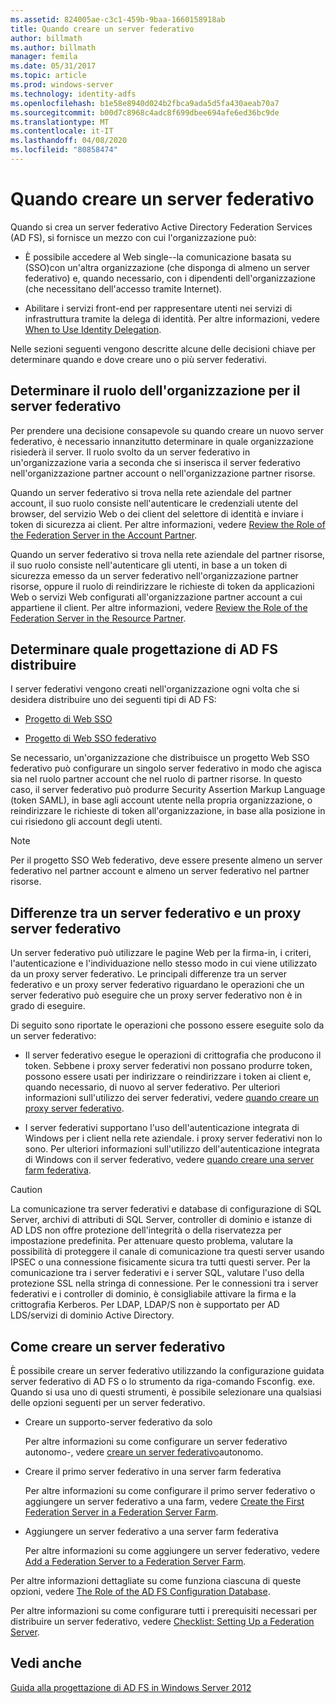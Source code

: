 ```yaml
---
ms.assetid: 824005ae-c3c1-459b-9baa-1660158918ab
title: Quando creare un server federativo
author: billmath
ms.author: billmath
manager: femila
ms.date: 05/31/2017
ms.topic: article
ms.prod: windows-server
ms.technology: identity-adfs
ms.openlocfilehash: b1e58e8940d024b2fbca9ada5d5fa430aeab70a7
ms.sourcegitcommit: b00d7c8968c4adc8f699dbee694afe6ed36bc9de
ms.translationtype: MT
ms.contentlocale: it-IT
ms.lasthandoff: 04/08/2020
ms.locfileid: "80858474"
---
```

# <a name="when-to-create-a-federation-server"></a>Quando creare un server federativo

Quando si crea un server federativo Active Directory Federation Services \(AD FS\), si fornisce un mezzo con cui l'organizzazione può:  
  
-   È possibile accedere al Web single\-\-la comunicazione basata su \(SSO\)con un'altra organizzazione \(che disponga di almeno un server federativo\) e, quando necessario, con i dipendenti dell'organizzazione \(che necessitano dell'accesso tramite Internet\).  
  
-   Abilitare i servizi front-end per rappresentare utenti nei servizi di infrastruttura tramite la delega di identità. Per altre informazioni, vedere [When to Use Identity Delegation](When-to-Use-Identity-Delegation.md).  
  
Nelle sezioni seguenti vengono descritte alcune delle decisioni chiave per determinare quando e dove creare uno o più server federativi.  
  
## <a name="determine-the-organizational-role-for-the-federation-server"></a>Determinare il ruolo dell'organizzazione per il server federativo  
Per prendere una decisione consapevole su quando creare un nuovo server federativo, è necessario innanzitutto determinare in quale organizzazione risiederà il server. Il ruolo svolto da un server federativo in un'organizzazione varia a seconda che si inserisca il server federativo nell'organizzazione partner account o nell'organizzazione partner risorse.  
  
Quando un server federativo si trova nella rete aziendale del partner account, il suo ruolo consiste nell'autenticare le credenziali utente del browser, del servizio Web o dei client del selettore di identità e inviare i token di sicurezza ai client. Per altre informazioni, vedere [Review the Role of the Federation Server in the Account Partner](Review-the-Role-of-the-Federation-Server-in-the-Account-Partner.md).  
  
Quando un server federativo si trova nella rete aziendale del partner risorse, il suo ruolo consiste nell'autenticare gli utenti, in base a un token di sicurezza emesso da un server federativo nell'organizzazione partner risorse, oppure il ruolo di reindirizzare le richieste di token da applicazioni Web o servizi Web configurati all'organizzazione partner account a cui appartiene il client. Per altre informazioni, vedere [Review the Role of the Federation Server in the Resource Partner](Review-the-Role-of-the-Federation-Server-in-the-Resource-Partner.md).  
  
## <a name="determine-which-ad-fs-design-to-deploy"></a>Determinare quale progettazione di AD FS distribuire  
I server federativi vengono creati nell'organizzazione ogni volta che si desidera distribuire uno dei seguenti tipi di AD FS:  
  
-   [Progetto di Web SSO](Web-SSO-Design.md)  
  
-   [Progetto di Web SSO federativo](Federated-Web-SSO-Design.md)  
  
Se necessario, un'organizzazione che distribuisce un progetto Web SSO federativo può configurare un singolo server federativo in modo che agisca sia nel ruolo partner account che nel ruolo di partner risorse. In questo caso, il server federativo può produrre Security Assertion Markup Language \(token SAML\), in base agli account utente nella propria organizzazione, o reindirizzare le richieste di token all'organizzazione, in base alla posizione in cui risiedono gli account degli utenti.  
  
> [!NOTE]  
> Per il progetto SSO Web federativo, deve essere presente almeno un server federativo nel partner account e almeno un server federativo nel partner risorse.  
  
## <a name="differences-between-a-federation-server-and-a-federation-server-proxy"></a>Differenze tra un server federativo e un proxy server federativo  
Un server federativo può utilizzare le pagine Web per la firma\-in, i criteri, l'autenticazione e l'individuazione nello stesso modo in cui viene utilizzato da un proxy server federativo. Le principali differenze tra un server federativo e un proxy server federativo riguardano le operazioni che un server federativo può eseguire che un proxy server federativo non è in grado di eseguire.  
  
Di seguito sono riportate le operazioni che possono essere eseguite solo da un server federativo:  
  
-   Il server federativo esegue le operazioni di crittografia che producono il token. Sebbene i proxy server federativi non possano produrre token, possono essere usati per indirizzare o reindirizzare i token ai client e, quando necessario, di nuovo al server federativo. Per ulteriori informazioni sull'utilizzo dei server federativi, vedere [quando creare un proxy server federativo](When-to-Create-a-Federation-Server-Proxy.md).  
  
-   I server federativi supportano l'uso dell'autenticazione integrata di Windows per i client nella rete aziendale. i proxy server federativi non lo sono. Per ulteriori informazioni sull'utilizzo dell'autenticazione integrata di Windows con il server federativo, vedere [quando creare una server farm federativa](When-to-Create-a-Federation-Server-Farm.md).  
  
> [!CAUTION]  
> La comunicazione tra server federativi e database di configurazione di SQL Server, archivi di attributi di SQL Server, controller di dominio e istanze di AD LDS non offre protezione dell'integrità o della riservatezza per impostazione predefinita. Per attenuare questo problema, valutare la possibilità di proteggere il canale di comunicazione tra questi server usando IPSEC o una connessione fisicamente sicura tra tutti questi server. Per la comunicazione tra i server federativi e i server SQL, valutare l'uso della protezione SSL nella stringa di connessione. Per le connessioni tra i server federativi e i controller di dominio, è consigliabile attivare la firma e la crittografia Kerberos. Per LDAP, LDAP\/S non è supportato per AD LDS\/servizi di dominio Active Directory.  
  
## <a name="how-to-create-a-federation-server"></a>Come creare un server federativo  
È possibile creare un server federativo utilizzando la configurazione guidata server federativo di AD FS o lo strumento da riga\-comando Fsconfig. exe. Quando si usa uno di questi strumenti, è possibile selezionare una qualsiasi delle opzioni seguenti per un server federativo.  
  
-   Creare un supporto\-server federativo da solo  
  
    Per altre informazioni su come configurare un server federativo autonomo\-, vedere [creare un server federativo](../../ad-fs/deployment/Create-a-Stand-Alone-Federation-Server.md)autonomo.  
  
-   Creare il primo server federativo in una server farm federativa  
  
    Per altre informazioni su come configurare il primo server federativo o aggiungere un server federativo a una farm, vedere [Create the First Federation Server in a Federation Server Farm](../../ad-fs/deployment/Create-the-First-Federation-Server-in-a-Federation-Server-Farm.md).  
  
-   Aggiungere un server federativo a una server farm federativa  
  
    Per altre informazioni su come aggiungere un server federativo, vedere [Add a Federation Server to a Federation Server Farm](../../ad-fs/deployment/Add-a-Federation-Server-to-a-Federation-Server-Farm.md).  
  
Per altre informazioni dettagliate su come funziona ciascuna di queste opzioni, vedere [The Role of the AD FS Configuration Database](../../ad-fs/technical-reference/The-Role-of-the-AD-FS-Configuration-Database.md).  
  
Per altre informazioni su come configurare tutti i prerequisiti necessari per distribuire un server federativo, vedere [Checklist: Setting Up a Federation Server](../../ad-fs/deployment/Checklist--Setting-Up-a-Federation-Server.md).  
  
## <a name="see-also"></a>Vedi anche
[Guida alla progettazione di AD FS in Windows Server 2012](AD-FS-Design-Guide-in-Windows-Server-2012.md)

